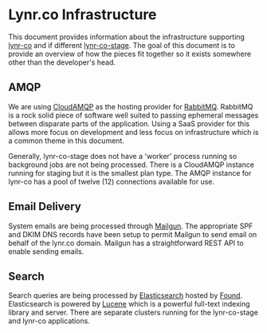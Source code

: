 # Lynr.co Infrastructure

This document provides information about the infrastructure supporting [lynr-co][lynr] and if different [lynr-co-stage][lynr-stage]. The goal of this document is to provide an overview of how the pieces fit together so it exists somewhere other than the developer's head.

[lynr]: https://www.lynr.co
[lynr-stage]: https://lynr-co-stage.herokuapp.com

## AMQP

We are using [CloudAMQP][cloudamqp] as the hosting provider for [RabbitMQ][rabbitmq].
RabbitMQ is a rock solid piece of software well suited to passing ephemeral messages
between disparate parts of the application. Using a SaaS provider for this allows
more focus on development and less focus on infrastructure which is a common
theme in this document.

Generally, lynr-co-stage does not have a 'worker' process running so background
jobs are not being processed. There is a CloudAMQP instance running for staging
but it is the smallest plan type. The AMQP instance for lynr-co has a pool of
twelve (12) connections available for use.

[cloudamqp]: http://www.cloudamqp.com
[rabbitmq]: http://www.rabbitmq.com

## Email Delivery

System emails are being processed through [Mailgun][mailgun]. The appropriate SPF and DKIM DNS records have been setup to permit Mailgun to send email on behalf of the lynr.co domain. Mailgun has a straightforward REST API to enable sending emails.

[mailgun]: http://www.mailgun.com

## Search

Search queries are being processed by [Elasticsearch][es] hosted by [Found][found].
Elasticsearch is powered by [Lucene][lucene] which is a powerful full-text indexing
library and server. There are separate clusters running for the lynr-co-stage and
lynr-co applications.

[es]: http://elasticsearch.org
[found]: https://www.found.no
[lucene]: https://lucene.apache.org
